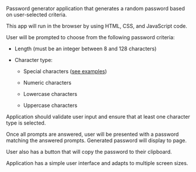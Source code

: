 Password generator application that generates a random password based on user-selected criteria.

This app will run in the browser by using HTML, CSS, and JavaScript code.

User will be prompted to choose from the following password criteria:

* Length (must be an integer between 8 and 128 characters)
* Character type:

  * Special characters ([see examples](https://www.owasp.org/index.php/Password_special_characters))

  * Numeric characters

  * Lowercase characters

  * Uppercase characters

Application should validate user input and ensure that at least one character type is selected.

Once all prompts are answered, user will be presented with a password matching the answered prompts. Generated password will display to page.

User also has a button that will copy the password to their clipboard.

Application has a simple user interface and adapts to multiple screen sizes.